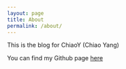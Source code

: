 ```yaml
---
layout: page
title: About
permalink: /about/
---
```


This is the blog for ChiaoY (Chiao Yang)

You can find my Github page [here](https://github.com/chiaoy)